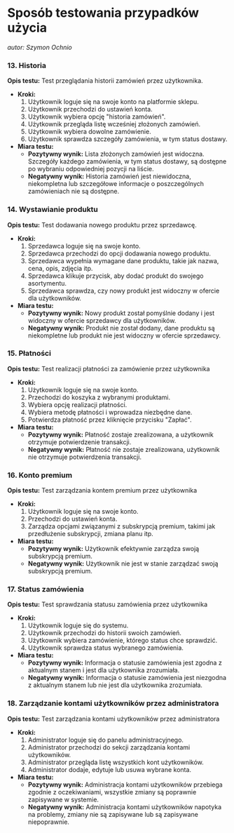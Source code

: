 # Sposób testowania przypadków użycia

*autor: Szymon Ochnio*

### **13. Historia**

**Opis testu:** Test przeglądania historii zamówień przez użytkownika.

- **Kroki:**
  1.  Użytkownik loguje się na swoje konto na platformie sklepu.
  2.  Użytkownik przechodzi do ustawień konta.
  3.  Użytkownik wybiera opcję "historia zamówień".
  4.  Użytkownik przegląda listę wcześniej złożonych zamówień.
  5.  Użytkownik wybiera dowolne zamówienie.
  6.  Użytkownik sprawdza szczegóły zamówienia, w tym status dostawy.
- **Miara testu:**
  - **Pozytywny wynik:** Lista złożonych zamówień jest widoczna. Szczegóły każdego zamówienia, w tym status dostawy, są dostępne po wybraniu odpowiedniej pozycji na liście.
  - **Negatywny wynik:** Historia zamówień jest niewidoczna, niekompletna lub szczegółowe informacje o poszczególnych zamówieniach nie są dostępne.

### **14. Wystawianie produktu**

**Opis testu:** Test dodawania nowego produktu przez sprzedawcę.

- **Kroki:**
  1.  Sprzedawca loguje się na swoje konto.
  2.  Sprzedawca przechodzi do opcji dodawania nowego produktu.
  3.  Sprzedawca wypełnia wymagane dane produktu, takie jak nazwa, cena, opis, zdjęcia itp.
  4.  Sprzedawca klikuje przycisk, aby dodać produkt do swojego asortymentu.
  5.  Sprzedawca sprawdza, czy nowy produkt jest widoczny w ofercie dla użytkowników.
- **Miara testu:**
  - **Pozytywny wynik:** Nowy produkt został pomyślnie dodany i jest widoczny w ofercie sprzedawcy dla użytkowników.
  - **Negatywny wynik:** Produkt nie został dodany, dane produktu są niekompletne lub produkt nie jest widoczny w ofercie sprzedawcy.

### **15. Płatności**

**Opis testu:** Test realizacji płatności za zamówienie przez użytkownika

- **Kroki:**
  1. Użytkownik loguje się na swoje konto.
  2. Przechodzi do koszyka z wybranymi produktami.
  3. Wybiera opcję realizacji płatności.
  4. Wybiera metodę płatności i wprowadza niezbędne dane.
  5. Potwierdza płatność przez kliknięcie przycisku "Zapłać".
- **Miara testu:**
  - **Pozytywny wynik:** Płatność zostaje zrealizowana, a użytkownik otrzymuje potwierdzenie transakcji.
  - **Negatywny wynik:** Płatność nie zostaje zrealizowana, użytkownik nie otrzymuje potwierdzenia transakcji.

### **16. Konto premium**

**Opis testu:** Test zarządzania kontem premium przez użytkownika

- **Kroki:**
  1. Użytkownik loguje się na swoje konto.
  2. Przechodzi do ustawień konta.
  3. Zarządza opcjami związanymi z subskrypcją premium, takimi jak przedłużenie subskrypcji, zmiana planu itp.
- **Miara testu:**
  - **Pozytywny wynik:** Użytkownik efektywnie zarządza swoją subskrypcją premium.
  - **Negatywny wynik:** Użytkownik nie jest w stanie zarządzać swoją subskrypcją premium.

### **17. Status zamówienia**

**Opis testu:** Test sprawdzania statusu zamówienia przez użytkownika

- **Kroki:**
  1. Użytkownik loguje się do systemu.
  2. Użytkownik przechodzi do historii swoich zamówień.
  3. Użytkownik wybiera zamówienie, którego status chce sprawdzić.
  4. Użytkownik sprawdza status wybranego zamówienia.
- **Miara testu:**
  - **Pozytywny wynik:** Informacja o statusie zamówienia jest zgodna z aktualnym stanem i jest dla użytkownika zrozumiała.
  - **Negatywny wynik:** Informacja o statusie zamówienia jest niezgodna z aktualnym stanem lub nie jest dla użytkownika zrozumiała.

### **18. Zarządzanie kontami użytkowników przez administratora**

**Opis testu:** Test zarządzania kontami użytkowników przez administratora

- **Kroki:**
  1. Administrator loguje się do panelu administracyjnego.
  2. Administrator przechodzi do sekcji zarządzania kontami użytkowników.
  3. Administrator przegląda listę wszystkich kont użytkowników.
  4. Administrator dodaje, edytuje lub usuwa wybrane konta.
- **Miara testu:**
  - **Pozytywny wynik:** Administracja kontami użytkowników przebiega zgodnie z oczekiwaniami, wszystkie zmiany są poprawnie zapisywane w systemie.
  - **Negatywny wynik:** Administracja kontami użytkowników napotyka na problemy, zmiany nie są zapisywane lub są zapisywane niepoprawnie.